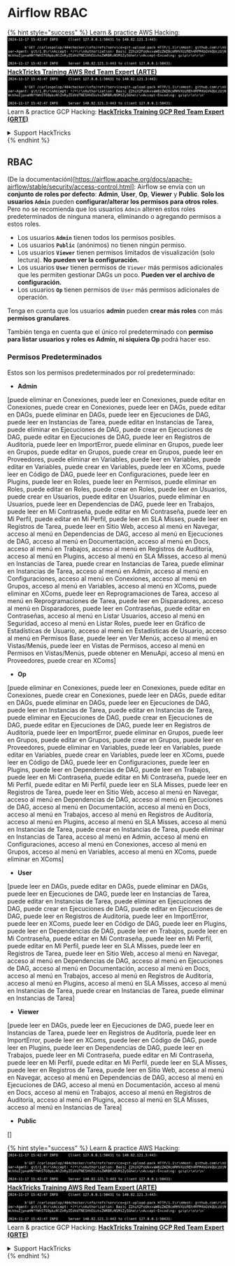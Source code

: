 # Airflow RBAC

{% hint style="success" %}
Learn & practice AWS Hacking:<img src="../../.gitbook/assets/image (1).png" alt="" data-size="line">[**HackTricks Training AWS Red Team Expert (ARTE)**](https://training.hacktricks.xyz/courses/arte)<img src="../../.gitbook/assets/image (1).png" alt="" data-size="line">\
Learn & practice GCP Hacking: <img src="../../.gitbook/assets/image (2).png" alt="" data-size="line">[**HackTricks Training GCP Red Team Expert (GRTE)**<img src="../../.gitbook/assets/image (2).png" alt="" data-size="line">](https://training.hacktricks.xyz/courses/grte)

<details>

<summary>Support HackTricks</summary>

* Check the [**subscription plans**](https://github.com/sponsors/carlospolop)!
* **Join the** 💬 [**Discord group**](https://discord.gg/hRep4RUj7f) or the [**telegram group**](https://t.me/peass) or **follow** us on **Twitter** 🐦 [**@hacktricks\_live**](https://twitter.com/hacktricks\_live)**.**
* **Share hacking tricks by submitting PRs to the** [**HackTricks**](https://github.com/carlospolop/hacktricks) and [**HackTricks Cloud**](https://github.com/carlospolop/hacktricks-cloud) github repos.

</details>
{% endhint %}

## RBAC

(De la documentación)\[https://airflow.apache.org/docs/apache-airflow/stable/security/access-control.html]: Airflow se envía con un **conjunto de roles por defecto**: **Admin**, **User**, **Op**, **Viewer** y **Public**. **Solo los usuarios `Admin`** pueden **configurar/alterar los permisos para otros roles**. Pero no se recomienda que los usuarios `Admin` alteren estos roles predeterminados de ninguna manera, eliminando o agregando permisos a estos roles.

* Los usuarios **`Admin`** tienen todos los permisos posibles.
* Los usuarios **`Public`** (anónimos) no tienen ningún permiso.
* Los usuarios **`Viewer`** tienen permisos limitados de visualización (solo lectura). **No pueden ver la configuración.**
* Los usuarios **`User`** tienen permisos de `Viewer` más permisos adicionales que les permiten gestionar DAGs un poco. **Pueden ver el archivo de configuración.**
* Los usuarios **`Op`** tienen permisos de `User` más permisos adicionales de operación.

Tenga en cuenta que los usuarios **admin** pueden **crear más roles** con más **permisos granulares**.

También tenga en cuenta que el único rol predeterminado con **permiso para listar usuarios y roles es Admin, ni siquiera Op** podrá hacer eso.

### Permisos Predeterminados

Estos son los permisos predeterminados por rol predeterminado:

* **Admin**

\[puede eliminar en Conexiones, puede leer en Conexiones, puede editar en Conexiones, puede crear en Conexiones, puede leer en DAGs, puede editar en DAGs, puede eliminar en DAGs, puede leer en Ejecuciones de DAG, puede leer en Instancias de Tarea, puede editar en Instancias de Tarea, puede eliminar en Ejecuciones de DAG, puede crear en Ejecuciones de DAG, puede editar en Ejecuciones de DAG, puede leer en Registros de Auditoría, puede leer en ImportError, puede eliminar en Grupos, puede leer en Grupos, puede editar en Grupos, puede crear en Grupos, puede leer en Proveedores, puede eliminar en Variables, puede leer en Variables, puede editar en Variables, puede crear en Variables, puede leer en XComs, puede leer en Código de DAG, puede leer en Configuraciones, puede leer en Plugins, puede leer en Roles, puede leer en Permisos, puede eliminar en Roles, puede editar en Roles, puede crear en Roles, puede leer en Usuarios, puede crear en Usuarios, puede editar en Usuarios, puede eliminar en Usuarios, puede leer en Dependencias de DAG, puede leer en Trabajos, puede leer en Mi Contraseña, puede editar en Mi Contraseña, puede leer en Mi Perfil, puede editar en Mi Perfil, puede leer en SLA Misses, puede leer en Registros de Tarea, puede leer en Sitio Web, acceso al menú en Navegar, acceso al menú en Dependencias de DAG, acceso al menú en Ejecuciones de DAG, acceso al menú en Documentación, acceso al menú en Docs, acceso al menú en Trabajos, acceso al menú en Registros de Auditoría, acceso al menú en Plugins, acceso al menú en SLA Misses, acceso al menú en Instancias de Tarea, puede crear en Instancias de Tarea, puede eliminar en Instancias de Tarea, acceso al menú en Admin, acceso al menú en Configuraciones, acceso al menú en Conexiones, acceso al menú en Grupos, acceso al menú en Variables, acceso al menú en XComs, puede eliminar en XComs, puede leer en Reprogramaciones de Tarea, acceso al menú en Reprogramaciones de Tarea, puede leer en Disparadores, acceso al menú en Disparadores, puede leer en Contraseñas, puede editar en Contraseñas, acceso al menú en Listar Usuarios, acceso al menú en Seguridad, acceso al menú en Listar Roles, puede leer en Gráfico de Estadísticas de Usuario, acceso al menú en Estadísticas de Usuario, acceso al menú en Permisos Base, puede leer en Ver Menús, acceso al menú en Vistas/Menús, puede leer en Vistas de Permisos, acceso al menú en Permisos en Vistas/Menús, puede obtener en MenuApi, acceso al menú en Proveedores, puede crear en XComs]

* **Op**

\[puede eliminar en Conexiones, puede leer en Conexiones, puede editar en Conexiones, puede crear en Conexiones, puede leer en DAGs, puede editar en DAGs, puede eliminar en DAGs, puede leer en Ejecuciones de DAG, puede leer en Instancias de Tarea, puede editar en Instancias de Tarea, puede eliminar en Ejecuciones de DAG, puede crear en Ejecuciones de DAG, puede editar en Ejecuciones de DAG, puede leer en Registros de Auditoría, puede leer en ImportError, puede eliminar en Grupos, puede leer en Grupos, puede editar en Grupos, puede crear en Grupos, puede leer en Proveedores, puede eliminar en Variables, puede leer en Variables, puede editar en Variables, puede crear en Variables, puede leer en XComs, puede leer en Código de DAG, puede leer en Configuraciones, puede leer en Plugins, puede leer en Dependencias de DAG, puede leer en Trabajos, puede leer en Mi Contraseña, puede editar en Mi Contraseña, puede leer en Mi Perfil, puede editar en Mi Perfil, puede leer en SLA Misses, puede leer en Registros de Tarea, puede leer en Sitio Web, acceso al menú en Navegar, acceso al menú en Dependencias de DAG, acceso al menú en Ejecuciones de DAG, acceso al menú en Documentación, acceso al menú en Docs, acceso al menú en Trabajos, acceso al menú en Registros de Auditoría, acceso al menú en Plugins, acceso al menú en SLA Misses, acceso al menú en Instancias de Tarea, puede crear en Instancias de Tarea, puede eliminar en Instancias de Tarea, acceso al menú en Admin, acceso al menú en Configuraciones, acceso al menú en Conexiones, acceso al menú en Grupos, acceso al menú en Variables, acceso al menú en XComs, puede eliminar en XComs]

* **User**

\[puede leer en DAGs, puede editar en DAGs, puede eliminar en DAGs, puede leer en Ejecuciones de DAG, puede leer en Instancias de Tarea, puede editar en Instancias de Tarea, puede eliminar en Ejecuciones de DAG, puede crear en Ejecuciones de DAG, puede editar en Ejecuciones de DAG, puede leer en Registros de Auditoría, puede leer en ImportError, puede leer en XComs, puede leer en Código de DAG, puede leer en Plugins, puede leer en Dependencias de DAG, puede leer en Trabajos, puede leer en Mi Contraseña, puede editar en Mi Contraseña, puede leer en Mi Perfil, puede editar en Mi Perfil, puede leer en SLA Misses, puede leer en Registros de Tarea, puede leer en Sitio Web, acceso al menú en Navegar, acceso al menú en Dependencias de DAG, acceso al menú en Ejecuciones de DAG, acceso al menú en Documentación, acceso al menú en Docs, acceso al menú en Trabajos, acceso al menú en Registros de Auditoría, acceso al menú en Plugins, acceso al menú en SLA Misses, acceso al menú en Instancias de Tarea, puede crear en Instancias de Tarea, puede eliminar en Instancias de Tarea]

* **Viewer**

\[puede leer en DAGs, puede leer en Ejecuciones de DAG, puede leer en Instancias de Tarea, puede leer en Registros de Auditoría, puede leer en ImportError, puede leer en XComs, puede leer en Código de DAG, puede leer en Plugins, puede leer en Dependencias de DAG, puede leer en Trabajos, puede leer en Mi Contraseña, puede editar en Mi Contraseña, puede leer en Mi Perfil, puede editar en Mi Perfil, puede leer en SLA Misses, puede leer en Registros de Tarea, puede leer en Sitio Web, acceso al menú en Navegar, acceso al menú en Dependencias de DAG, acceso al menú en Ejecuciones de DAG, acceso al menú en Documentación, acceso al menú en Docs, acceso al menú en Trabajos, acceso al menú en Registros de Auditoría, acceso al menú en Plugins, acceso al menú en SLA Misses, acceso al menú en Instancias de Tarea]

* **Public**

\[]

{% hint style="success" %}
Learn & practice AWS Hacking:<img src="../../.gitbook/assets/image (1).png" alt="" data-size="line">[**HackTricks Training AWS Red Team Expert (ARTE)**](https://training.hacktricks.xyz/courses/arte)<img src="../../.gitbook/assets/image (1).png" alt="" data-size="line">\
Learn & practice GCP Hacking: <img src="../../.gitbook/assets/image (2).png" alt="" data-size="line">[**HackTricks Training GCP Red Team Expert (GRTE)**<img src="../../.gitbook/assets/image (2).png" alt="" data-size="line">](https://training.hacktricks.xyz/courses/grte)

<details>

<summary>Support HackTricks</summary>

* Check the [**subscription plans**](https://github.com/sponsors/carlospolop)!
* **Join the** 💬 [**Discord group**](https://discord.gg/hRep4RUj7f) or the [**telegram group**](https://t.me/peass) or **follow** us on **Twitter** 🐦 [**@hacktricks\_live**](https://twitter.com/hacktricks\_live)**.**
* **Share hacking tricks by submitting PRs to the** [**HackTricks**](https://github.com/carlospolop/hacktricks) and [**HackTricks Cloud**](https://github.com/carlospolop/hacktricks-cloud) github repos.

</details>
{% endhint %}
